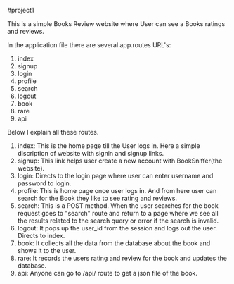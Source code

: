 #project1

This is a simple Books Review website where User can see a Books ratings and reviews.

In the application file there are several app.routes URL's:
1. index
2. signup
3. login
4. profile
5. search
6. logout
7. book
8. rare
9. api

Below I explain all these routes.
1. index: This is the home page till the User logs in. Here a simple discription of website with signin and signup links.
2. signup: This link helps user create a new account with BookSniffer(the website).
3. login: Directs to the login page where user can enter username and password to login.
4. profile: This is home page once user logs in. And from here user can search for the Book they like to see rating and reviews.
5. search: This is a POST method. When the user searches for the book request goes to "search" route and return to a page where we see all the results related to the search query or error if the search is invalid.
6. logout: It pops up the user_id from the session and logs out the user. Directs to index.
7. book: It collects all the data from the database about the book and shows it to the user.
8. rare: It records the users rating and review for the book and updates the database.
9. api: Anyone can go to /api/<isbn> route to get a json file of the book.
